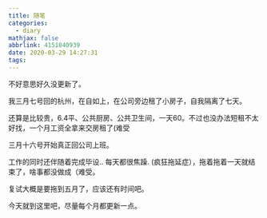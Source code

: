 ```yaml
---
title: 随笔
categories:
  - diary
mathjax: false
abbrlink: 4151840939
date: 2020-03-29 14:27:31
tags:
---
```



不好意思好久没更新了。

我三月七号回的杭州，在自如上，在公司旁边租了小房子，自我隔离了七天。

还算是比较贵，6.4平、公共厨房、公共卫生间，一天60。不过也没办法短租不太好找，一个月工资全拿来交房租了(难受

三月十六号开始真正回公司上班。

工作的同时还伴随着完成毕设.. 每天都很焦躁. (疯狂拖延症），拖着拖着一天就结束了，啥事都没做成（难受。

复试大概是要拖到五月了，应该还有时间吧。

今天就到这里吧，尽量每个月都更新一点。